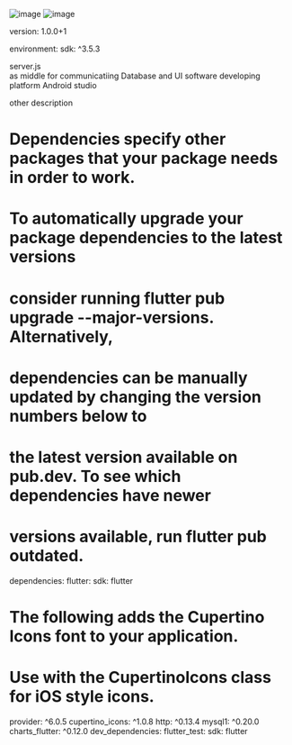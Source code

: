 ![image](https://github.com/user-attachments/assets/6cba4df7-780e-44eb-869a-d6b6deca7538)
![image](https://github.com/user-attachments/assets/426f9a82-7fec-4a68-b44d-eb87ae226485)

version: 1.0.0+1

environment:
  sdk: ^3.5.3

server.js  
as  middle  for communicatiing Database and UI software 
developing platform    Android  studio


other description

# Dependencies specify other packages that your package needs in order to work.
# To automatically upgrade your package dependencies to the latest versions
# consider running flutter pub upgrade --major-versions. Alternatively,
# dependencies can be manually updated by changing the version numbers below to
# the latest version available on pub.dev. To see which dependencies have newer
# versions available, run flutter pub outdated.
dependencies:
  flutter:
    sdk: flutter


  # The following adds the Cupertino Icons font to your application.
  # Use with the CupertinoIcons class for iOS style icons.
  provider: ^6.0.5
  cupertino_icons: ^1.0.8
  http: ^0.13.4
  mysql1: ^0.20.0
  charts_flutter: ^0.12.0
dev_dependencies:
  flutter_test:
    sdk: flutter
